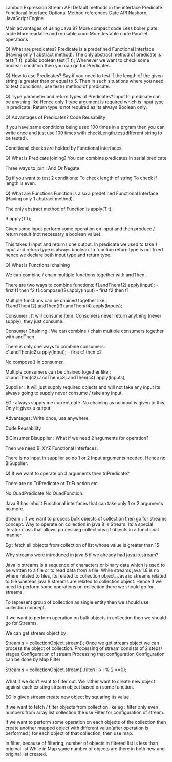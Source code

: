 Lambda Expression
Stream API
Default methods in the interface
Predicate
Functional Interface
Optional
Method references
Date API
Nashorn, JavaScript Engine

Main advantages of using Java 8?
More compact code
Less boiler plate code
More readable and reusable code
More testable code
Parallel operations

Q) What are predicates? 
Predicate is a predefined Functional Interface (Having only 1 abstract method).
The only abstract method of predicate is test(T t):
public boolean test(T t);
Whenever we want to check some boolean condition then you can go for Predicates. 

Q) How to use Predicates? 
Say if you need to test if the length of the given string is greater than or equal to 5. Then in such situations where you need to test conditions, use test() method of predicate.

Q) Type parameter and return types of Predicates?
Input to predicate can be anything like 
Hence only 1 type argument is required which is input type in predicate.
Return type is not required as its always Boolean only.

Q) Advantages of Predicates?
Code Reusability

If you have same conditions being used 100 times in a prgram then you can write once and just use 100 times with checkLength.test(different string to be tested).

Conditional checks are holded by Functional interfaces.

Q) What is Predicate joining?
You can combine predicates in serial predicate

Three ways to join :
And
Or
Negate

Eg if you want to test 2 conditions:
To check length of string 
To check if length is even.

Q) What are Functions
Function is also a predefined Functional Interface (Having only 1 abstract method).

The only abstract method of Function is   apply(T t);

 R apply(T t);

Given some input perform some operation on input and then produce / return result (not necessary a boolean value).

This takes 1 input and returns one output. 
In predicate we used to take 1 input and return type is always boolean. 
In function return type is not fixed hence we declare both input type and return type.

Q) What is Functional chaining

We can combine / chain multiple functions together with andThen .

There are two ways to combine functions:
 f1.andThen(f2).apply(Input);  - first f1 then f2
f1.compose(f2).apply(Input)  - first f2 then f1


Multiple functions can be chained together like :
f1.andThen(f2).andThen(f3).andThen(f4).apply(Inputs);


Consumer :  It will consume Item. Consumers never return anything (never supply), they just consume.

Consumer Chaining :
We can combine / chain multiple consumers together with andThen .

There is only one ways to combine consumers:
 c1.andThen(c2).apply(Input);  - first c1 then c2

No compose() in consumer.

Multiple consumers can be chained together like :
c1.andThen(c2).andThen(c3).andThen(c4).apply(Inputs);

Supplier :
It will just supply required objects and will not take any input
Its always going to supply never consume / take any input.

EG : always supply me current date.
No chaining as no input is given to this. Only it gives u output.


Advantages:
Write once, use anywhere.

Code Reusability

BiCinsumer Bisupplier :
 What if we need 2 arguments for operation?

Then we need Bi XYZ Functional Interfaces.


There is no input in supplier so no 1 or 2 Input arguments needed. Hence no BiSupplier.

Q) If we want to operate on 3 arguments then triPredicate? 

There are no TriPredicate or TriFunction etc.

No QuadPredicate No QuadFunction.

Java 8 has inbuilt Functional interfaces that can take only 1 or 2 arguments no more.


Stream :
If we want to process bulk objects of collection then go for streams concept.
Way to operate on collection in java 8 is Stream.
Its a special iterator class that allows processing collections of objects in a functional manner.

Eg : fetch all objects from collection of list whose value is greater than 15

Why streams were introduced in java 8 if we already had java.io.stream?

Java io streams is a sequence of characters or binary data which is used to be written to a file or to read data from a file.
While streams java 1.8 is no where related to files, its related to collection object.
Java io streams related to file whereas java 8 streams are related to collection object.
Hence if we need to perform some operations on collection there we should go for streams.

To represent group of collection as single entity then we should use collection concept.

If we want to perform operation on bulk objects in collection then we should go for Streams.

We can get stream object by :

Stream s = collectionObject.stream();
Once we get stream object we can process the object of collection.
Processing of stream consists of 2 steps/ stages
Configuration of stream
Processing that configuration
Configuration can be done by 
Map 
Filter

Stream s = collectionObject.stream().filter(i 🡪 i % 2 ==0);

What if we don’t want to filter out.
We rather want to create new object against each existing stream object based on some function.

EG in given stream create new object by squaring  its value

If we want to fetch / filter objects from collection like eg : filter only even numbers from array list collection the use Filter for configuration of stream.

 If we want to perform some operation on each objects of the collection then create another mapped object with different value(after operation is performed ) for each object of that collection, then use map.

In filter, because of filtering, number of objects in filtered list is less than original list While in Map  same number of objects are there in both new and original list created.